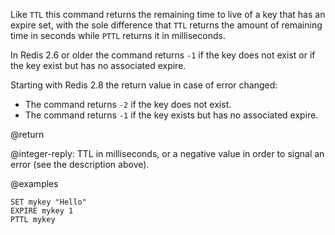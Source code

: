 Like `TTL` this command returns the remaining time to live of a key that has an
expire set, with the sole difference that `TTL` returns the amount of remaining
time in seconds while `PTTL` returns it in milliseconds.

In Redis 2.6 or older the command returns `-1` if the key does not exist or if
the key exist but has no associated expire.

Starting with Redis 2.8 the return value in case of error changed:

* The command returns `-2` if the key does not exist.
* The command returns `-1` if the key exists but has no associated expire.

@return

@integer-reply: TTL in milliseconds, or a negative value in order to signal an
error (see the description above).

@examples

```cli
SET mykey "Hello"
EXPIRE mykey 1
PTTL mykey
```
